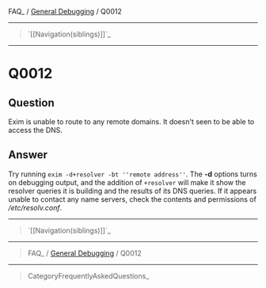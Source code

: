 FAQ\_ / [General Debugging](FAQ/General_Debugging) / Q0012

* * * * *

> \`[[Navigation(siblings)]]\`\_

* * * * *

Q0012
=====

Question
--------

Exim is unable to route to any remote domains. It doesn't seen to be
able to access the DNS.

Answer
------

Try running `exim -d+resolver -bt ''remote address''`. The **-d**
options turns on debugging output, and the addition of `+resolver` will
make it show the resolver queries it is building and the results of its
DNS queries. If it appears unable to contact any name servers, check the
contents and permissions of */etc/resolv.conf*.

* * * * *

> \`[[Navigation(siblings)]]\`\_

* * * * *

> FAQ\_ / [General Debugging](FAQ/General_Debugging) / Q0012

* * * * *

> CategoryFrequentlyAskedQuestions\_
